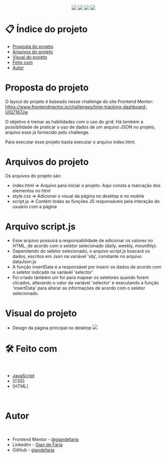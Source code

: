 <p align="center">
  <image
  src="https://img.shields.io/github/languages/count/giandefaria/ecommerce-product-page-main"
  />
  <image
  src="https://img.shields.io/github/languages/top/giandefaria/ecommerce-product-page-main"
  />
  <image
  src="https://img.shields.io/github/last-commit/giandefaria/ecommerce-product-page-main"
  />
  <image
  src="https://img.shields.io/github/watchers/giandefaria/ecommerce-product-page-main"
  />
</p>

# 📋 Índice do projeto


- [Proposta do projeto](#id01)
- [Arquivos do projeto](#id03)
- [Visual do projeto](#id04)
- [Feito com](#id05)
- [Autor](#id07)

# Proposta do projeto <a name="id01"></a>

O layout do projeto é baseado nesse challenge do site Frontend Mentor: https://www.frontendmentor.io/challenges/time-tracking-dashboard-UIQ7167Jw


O objetivo é treinar as habilidades com o uso do grid. Há também a possibilidade de praticar o uso de dados de um arquivo JSON no projeto, arquivo esse já fornecido pelo challenge.

Para executar esse projeto basta executar o arquivo index.html.


# Arquivos do projeto <a name="id03"> </a>

Os arquivos do projeto são: 
* index.html => Arquivo para iniciar o projeto. Aqui consta a marcação dos elementos no html
* style.css => Adicionei o visual da página no desktop e no mobile
* script.js => Contém todas as funções JS responsáveis pela interação do usuário com a página

 # Arquivo script.js
  * Esse arquivo possuirá a responsabilidade de adicionar os valores no HTML, de acordo com o seletor selecionado (daily, weekly, mounthly). 
  * Dependendo do seletor selecionado, o arquivo script.js buscará os dados, escritos em Json na variável 'obj', constante no arquivo dataJson.js
  * A função insertData é a responsável por inserir os dados de acordo com o seletor indicado na variável 'selector'
  * Foi criado também um for para mapear os seletores quando forem clicados, alterando o valor da variável 'selector' e executando a função 'insertData' para alterar as informações de acordo com o seletor selecionado.

# Visual do projeto <a name="id04"></a>

<p align="center">

* Design da página principal no desktop
<image
src="./design/desktop-preview.jpg"
/>

</p>

# 🛠 Feito com <a name="id05"></a>

<br />

- [JavaScript](https://www.ecma-international.org/publications-and-standards/standards/ecma-262/)
- [CSS]
- [HTML]

<br />


# Autor <a name="id07"></a>

<br />

- Frontend Mentor - [@giandefaria](https://www.frontendmentor.io/profile/giandefaria)
- Linkedim - [Gian de Faria](www.linkedin.com/in/gianfaria)
- GitHub - [giandefaria](https://github.com/giandefaria)
